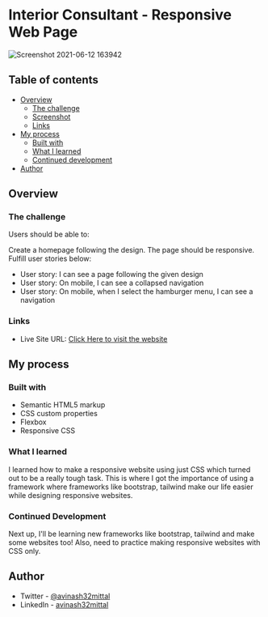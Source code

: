 # Interior Consultant - Responsive Web Page

![Screenshot 2021-06-12 163942](https://user-images.githubusercontent.com/79203678/121774043-aeecf180-cb9d-11eb-84c8-a68f5aea7813.png)

## Table of contents

- [Overview](#overview)
  - [The challenge](#the-challenge)
  - [Screenshot](#screenshot)
  - [Links](#links)
- [My process](#my-process)
  - [Built with](#built-with)
  - [What I learned](#what-i-learned)
  - [Continued development](#continued-development)
- [Author](#author)

## Overview

### The challenge

Users should be able to:

Create a homepage following the design. The page should be responsive. Fulfill user stories below:
- User story: I can see a page following the given design
- User story: On mobile, I can see a collapsed navigation
- User story: On mobile, when I select the hamburger menu, I can see a navigation

### Links

- Live Site URL: [Click Here to visit the website](https://intconsultantpage.netlify.app/)

## My process

### Built with

- Semantic HTML5 markup
- CSS custom properties
- Flexbox
- Responsive CSS

### What I learned

I learned how to make a responsive website using just CSS which turned out to be a really tough task. This is where I got the importance of using a framework where frameworks like bootstrap, tailwind make our life easier while designing responsive websites.

### Continued Development

Next up, I'll be learning new frameworks like bootstrap, tailwind and make some websites too! Also, need to practice making responsive websites with CSS only.

## Author

- Twitter - [@avinash32mittal](https://www.twitter.com/avinash32mittal)
- LinkedIn - [avinash32mittal](https://www.linkedin.com/in/avinash32mittal/)
